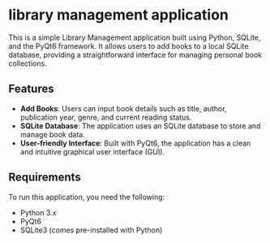 # library management application

This is a simple Library Management application built using Python, SQLite, and the PyQt6 framework. It allows users to add books to a local SQLite database, providing a straightforward interface for managing personal book collections.

## Features

- **Add Books**: Users can input book details such as title, author, publication year, genre, and current reading status.
- **SQLite Database**: The application uses an SQLite database to store and manage book data.
- **User-friendly Interface**: Built with PyQt6, the application has a clean and intuitive graphical user interface (GUI).

## Requirements

To run this application, you need the following:

- Python 3.x
- PyQt6
- SQLite3 (comes pre-installed with Python)
